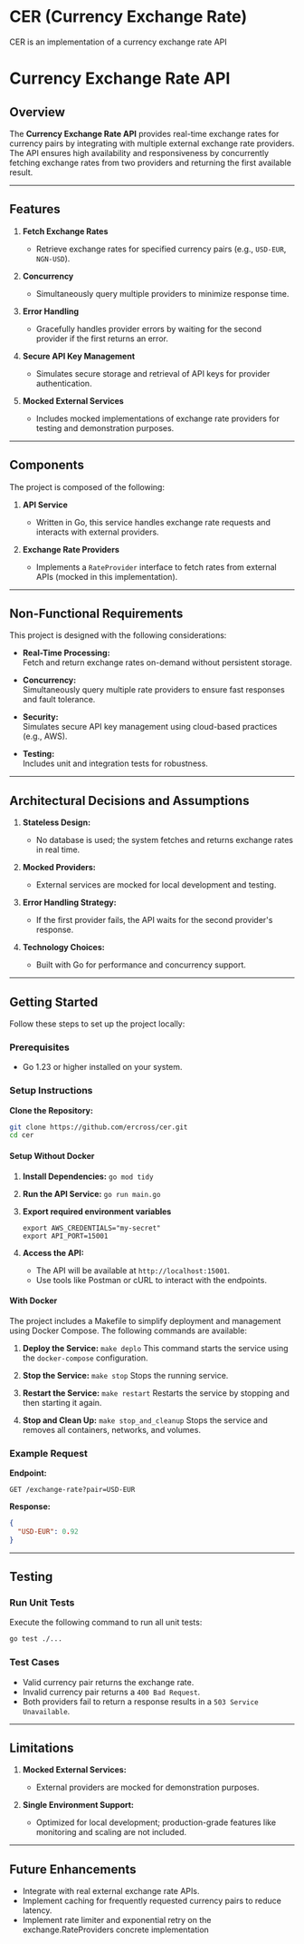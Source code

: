 # CER (Currency Exchange Rate)
CER is an implementation of a currency exchange rate API 

# Currency Exchange Rate API

## Overview
The **Currency Exchange Rate API** provides real-time exchange rates for currency pairs by integrating with multiple external exchange rate providers. The API ensures high availability and responsiveness by concurrently fetching exchange rates from two providers and returning the first available result.

---

## Features

1. **Fetch Exchange Rates**
    - Retrieve exchange rates for specified currency pairs (e.g., `USD-EUR`, `NGN-USD`).

2. **Concurrency**
    - Simultaneously query multiple providers to minimize response time.

3. **Error Handling**
    - Gracefully handles provider errors by waiting for the second provider if the first returns an error.

4. **Secure API Key Management**
    - Simulates secure storage and retrieval of API keys for provider authentication.

5. **Mocked External Services**
    - Includes mocked implementations of exchange rate providers for testing and demonstration purposes.

---

## Components
The project is composed of the following:

1. **API Service**
    - Written in Go, this service handles exchange rate requests and interacts with external providers.

2. **Exchange Rate Providers**
    - Implements a `RateProvider` interface to fetch rates from external APIs (mocked in this implementation).

---

## Non-Functional Requirements
This project is designed with the following considerations:

- **Real-Time Processing:**  
  Fetch and return exchange rates on-demand without persistent storage.

- **Concurrency:**  
  Simultaneously query multiple rate providers to ensure fast responses and fault tolerance.

- **Security:**  
  Simulates secure API key management using cloud-based practices (e.g., AWS).

- **Testing:**  
  Includes unit and integration tests for robustness.

---

## Architectural Decisions and Assumptions

1. **Stateless Design:**
    - No database is used; the system fetches and returns exchange rates in real time.

2. **Mocked Providers:**
    - External services are mocked for local development and testing.

3. **Error Handling Strategy:**
    - If the first provider fails, the API waits for the second provider's response.

4. **Technology Choices:**
    - Built with Go for performance and concurrency support.

---

## Getting Started

Follow these steps to set up the project locally:

### Prerequisites
- Go 1.23 or higher installed on your system.

### Setup Instructions

**Clone the Repository:**
   ```bash
   git clone https://github.com/ercross/cer.git
   cd cer
   ```

#### Setup Without Docker

1. **Install Dependencies:**
   `go mod tidy`

2. **Run the API Service:**
   `go run main.go`

3. **Export required environment variables**
   ```
   export AWS_CREDENTIALS="my-secret"
   export API_PORT=15001
   ```

4. **Access the API:**
    - The API will be available at `http://localhost:15001`.
    - Use tools like Postman or cURL to interact with the endpoints.

#### With Docker

The project includes a Makefile to simplify deployment and management using Docker Compose. The following commands are available:

1. **Deploy the Service:**
   `make deplo`
   This command starts the service using the `docker-compose` configuration.

2. **Stop the Service:**
   `make stop`
   Stops the running service.

3. **Restart the Service:**
   `make restart`
   Restarts the service by stopping and then starting it again.

4. **Stop and Clean Up:**
   `make stop_and_cleanup`
   Stops the service and removes all containers, networks, and volumes.


### Example Request

**Endpoint:**
```
GET /exchange-rate?pair=USD-EUR
```

**Response:**
```json
{
  "USD-EUR": 0.92
}
```

---

## Testing

### Run Unit Tests
Execute the following command to run all unit tests:
```bash
go test ./...
```

### Test Cases
- Valid currency pair returns the exchange rate.
- Invalid currency pair returns a `400 Bad Request`.
- Both providers fail to return a response results in a `503 Service Unavailable`.

---

## Limitations

1. **Mocked External Services:**
    - External providers are mocked for demonstration purposes.

2. **Single Environment Support:**
    - Optimized for local development; production-grade features like monitoring and scaling are not included.

---

## Future Enhancements
- Integrate with real external exchange rate APIs.
- Implement caching for frequently requested currency pairs to reduce latency.
- Implement rate limiter and exponential retry on the exchange.RateProviders concrete implementation
